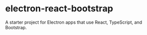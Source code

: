 # electron-react-bootstrap
A starter project for Electron apps that use React, TypeScript, and Bootstrap.
